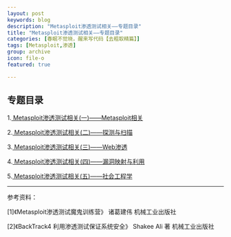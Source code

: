 ```yaml
---
layout: post
keywords: blog
description: "Metasploit渗透测试相关——专题目录"
title: "Metasploit渗透测试相关——专题目录"
categories: [春眠不觉晓，醒来写代码【去粗取精篇】]
tags: [Metasploit,渗透]
group: archive
icon: file-o
featured: true

---
```


## 专题目录

1.[ Metasploit渗透测试相关(一)——Metasploit相关 ](http://cubernet.github.io/2013/12/28/Metasploit-2/)

2.[ Metasploit渗透测试相关(二)——探测与扫描 ](http://cubernet.github.io/2013/12/29/Metasploit-3/)


3.[ Metasploit渗透测试相关(三)——Web渗透 ](http://cubernet.github.io/2013/12/30/Metasploit-4/)


4.[ Metasploit渗透测试相关(四)——漏洞映射与利用 ](http://cubernet.github.io/2013/12/31/Metasploit-5/)


5.[ Metasploit渗透测试相关(五)——社会工程学 ](http://cubernet.github.io/2013/12/31/Metasploit-6/)


---
参考资料：

[1]《Metasploit渗透测试魔鬼训练营》	诸葛建伟	机械工业出版社

[2]《BackTrack4	利用渗透测试保证系统安全》	Shakee Ali 著	机械工业出版社

